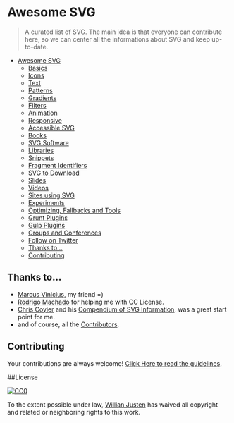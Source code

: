 # Awesome SVG

> A curated list of SVG. The main idea is that everyone can contribute here, so we can center all the informations about SVG and keep up-to-date.

- [Awesome SVG](#awesome-svg)
	- [Basics](Basics.md)
	- [Icons](Icons.md)
	- [Text](Text.md)
	- [Patterns](Patterns.md)
	- [Gradients](Gradientsg.md)
	- [Filters](Filters.md)
	- [Animation](Animation.md)
	- [Responsive](Responsive.md)
	- [Accessible SVG](Accessibility.md)
	- [Books](Books.md)
	- [SVG Software](Softwares.md)
	- [Libraries](Libraries.md)
	- [Snippets](Snippets.md)
	- [Fragment Identifiers](Fragments.md)
	- [SVG to Download](Downloads.md)
	- [Slides](Slides.md)
	- [Videos](Videos.md)
	- [Sites using SVG](Sites-using-svg.md)
	- [Experiments](Experiments.md)
	- [Optimizing, Fallbacks and Tools](Optimization.md)
	- [Grunt Plugins](Grunt-plugins.md)
	- [Gulp Plugins](Gulp-plugins.md)
	- [Groups and Conferences](Groups.md)
	- [Follow on Twitter](#follow-on-twitter)
	- [Thanks to...](#thanks-to)
	- [Contributing](#contributing)

## Thanks to...

* [Marcus Vinicius](https://github.com/mvfsilva), my friend =)
* [Rodrigo Machado](https://github.com/rcmachado) for helping me with CC License.
* [Chris Coyier](http://chriscoyier.net/) and his [Compendium of SVG Information](http://css-tricks.com/mega-list-svg-information/), was a great start point for me.
* and of course, all the [Contributors](https://github.com/willianjusten/awesome-svg/graphs/contributors).


## Contributing

Your contributions are always welcome! [Click Here to read the guidelines](https://github.com/willianjusten/awesome-svg/blob/master/contributing.md).

##License

[![CC0](https://i.creativecommons.org/l/by/4.0/88x31.png)](http://creativecommons.org/licenses/by/4.0/)

To the extent possible under law, [Willian Justen](http://github.com/willianjusten) has waived all copyright and related or neighboring rights to this work.

